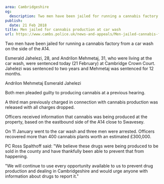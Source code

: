 ```yaml
area: Cambridgeshire
og:
  description: Two men have been jailed for running a cannabis factory from a car wash on the side of the A14.
publish:
  date: 21 Feb 2018
title: Men jailed for cannabis production at car wash
url: https://www.cambs.police.uk/news-and-appeals/Men-jailed-cannabis-factory-carwash
```

Two men have been jailed for running a cannabis factory from a car wash on the side of the A14.

Esmerald Jahelezi, 28, and Andrilon Mehmetaj, 31, who were living at the car wash, were sentenced today (21 February) at Cambridge Crown Court. Jahelezi was sentenced to two years and Mehmetaj was sentenced for 12 months.

Andrilon Mehmetaj Esmerald Jahelezi

Both men pleaded guilty to producing cannabis at a previous hearing.

A third man previously charged in connection with cannabis production was released with all charges dropped.

Officers received information that cannabis was being produced at the property, based on the eastbound side of the A14 close to Swavesey.

On 11 January went to the car wash and three men were arrested. Officers recovered more than 400 cannabis plants worth an estimated £300,000.

PC Ross Spalthoff said: "We believe these drugs were being produced to be sold in the county and have thankfully been able to prevent that from happening.

"We will continue to use every opportunity available to us to prevent drug production and dealing in Cambridgeshire and would urge anyone with information about drugs to report it."
